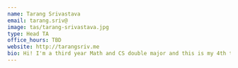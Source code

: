 ```yaml
---
name: Tarang Srivastava
email: tarang.sriv@
image: tas/tarang-srivastava.jpg
type: Head TA
office_hours: TBD
website: http://tarangsriv.me
bio: Hi! I'm a third year Math and CS double major and this is my 4th time as a TA and 2nd time as a Head TA for CS70! In my free time, I enjoy watching sports, come talk to me about F1 or football. 
---
```

